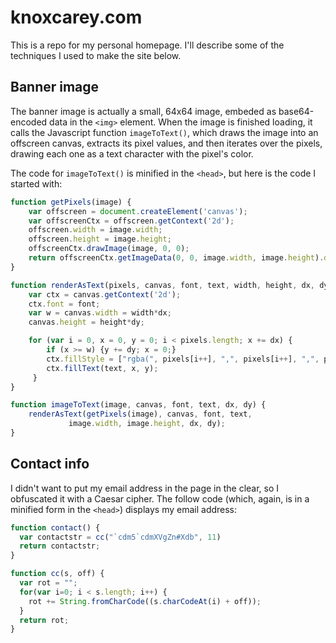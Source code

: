 # knoxcarey.com

This is a repo for my personal homepage. I'll describe some of the
techniques I used to make the site below.

## Banner image

The banner image is actually a small, 64x64 image, embeded as
base64-encoded data in the `<img>` element. When the image is finished
loading, it calls the Javascript function `imageToText()`, which draws
the image into an offscreen canvas, extracts its pixel values, and
then iterates over the pixels, drawing each one as a text character
with the pixel's color.

The code for `imageToText()` is minified in the `<head>`, but here is
the code I started with:

```javascript
function getPixels(image) {
    var offscreen = document.createElement('canvas');
    var offscreenCtx = offscreen.getContext('2d');
    offscreen.width = image.width;
    offscreen.height = image.height;
    offscreenCtx.drawImage(image, 0, 0);
    return offscreenCtx.getImageData(0, 0, image.width, image.height).data;
}

function renderAsText(pixels, canvas, font, text, width, height, dx, dy) {
    var ctx = canvas.getContext('2d');
    ctx.font = font;
    var w = canvas.width = width*dx;
    canvas.height = height*dy;

    for (var i = 0, x = 0, y = 0; i < pixels.length; x += dx) {
     	if (x >= w) {y += dy; x = 0;}
        ctx.fillStyle = ["rgba(", pixels[i++], ",", pixels[i++], ",", pixels[i++], ",", pixels[i++], ")"].join('');
     	ctx.fillText(text, x, y);
     }
}

function imageToText(image, canvas, font, text, dx, dy) {
    renderAsText(getPixels(image), canvas, font, text,
    		 image.width, image.height, dx, dy);
}
```

## Contact info

I didn't want to put my email address in the page in the clear, so I
obfuscated it with a Caesar cipher. The follow code (which, again, is
in a minified form in the `<head>`) displays my email address:

```javascript
function contact() {
  var contactstr = cc("`cdm5`cdmXVgZn#Xdb", 11) 
  return contactstr;
}

function cc(s, off) {
  var rot = "";
  for(var i=0; i < s.length; i++) {
    rot += String.fromCharCode((s.charCodeAt(i) + off));
  }
  return rot;
}
```